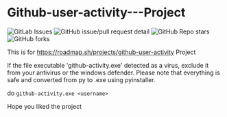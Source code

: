 # Github-user-activity---Project

![GitLab Issues](https://img.shields.io/gitlab/issues/all/https%3A%2F%2Fgithub.com%2FDaRealAal%2FGithub-user-activity-Project%2F)
![GitHub issue/pull request detail](https://img.shields.io/github/issues/detail/last-update/darealaal/https%3A%2F%2Fgithub.com%2FDaRealAal%2FGithub-user-activity-Project%2F/10)
![GitHub Repo stars](https://img.shields.io/github/stars/darealaal/https%3A%2F%2Fgithub.com%2FDaRealAal%2FGithub-user-activity-Project%2F)
![GitHub forks](https://img.shields.io/github/forks/darealaal/https%3A%2F%2Fgithub.com%2FDaRealAal%2FGithub-user-activity-Project%2F)


This is for https://roadmap.sh/projects/github-user-activity Project

If the file executable 'github-activity.exe' detected as a virus, exclude it from your antivirus or the windows defender.
Please note that everything is safe and converted from py to .exe using pyinstaller.


do ```github-activity.exe <username>```

Hope you liked the project
